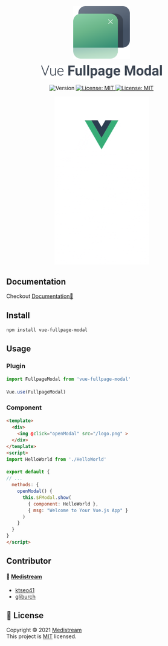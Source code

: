 <p align="center">
  <a href="https://github.com/medistream-team/vue-fullpage-modal" target="_blank">
    <img width="150px" src="vue-fullpage-modal.svg" />
  </a>
</p>
<p align="center">
  <a href="https://github.com/medistream-team/vue-fullpage-modal" target="_blank">
    <img width="320px" src="vue-fullpage-modal-label.png" />
  </a>
</p>
<p align="center">
  <img alt="Version" src="https://img.shields.io/npm/v/vue-fullpage-modal?color=blue" />
  <a href="#" target="_blank">
    <img alt="License: MIT" src="https://img.shields.io/badge/License-MIT-yellow.svg" />
  </a>
  <a href="https://vuejs.org/" target="_blank">
    <img alt="License: MIT" src="https://img.shields.io/badge/vue-2.x-brightgreen.svg" />
  </a>
</p>

<p align="center">
  <img width="250px" src="example-scroll.gif" />
</p>


## Documentation

Checkout [Documentation📝](https://medistream-team.github.io/vue-fullpage-modal/)

## Install

```sh
npm install vue-fullpage-modal
```

## Usage

### Plugin

```javascript
import FullpageModal from 'vue-fullpage-modal'

Vue.use(FullpageModal)
```

### Component

```html
<template>
  <div>
    <img @click="openModal" src="/logo.png" >
  </div>
</template>
<script>
import HelloWorld from './HelloWorld'

export default {
// ...
  methods: {
    openModal() {
      this.$FModal.show(
        { component: HelloWorld },
        { msg: "Welcome to Your Vue.js App" }
      )
    }
  }
}
</script>
```

## Contributor

#### 👥  [**Medistream**](https://github.com/medistream-team) 

  - [ktseo41](https://github.com/ktseo41) <br />
  - [gliburch](https://github.com/gliburch)

## 📝 License

Copyright © 2021 [Medistream](https://github.com/medistream-team)<br />
This project is [MIT](https://github.com/medistream-team/vue-fullpage-modal/blob/master/LICENSE) licensed.


<!-- ***
_This README was generated with ❤️ by [readme-md-generator](https://github.com/kefranabg/readme-md-generator)_ -->